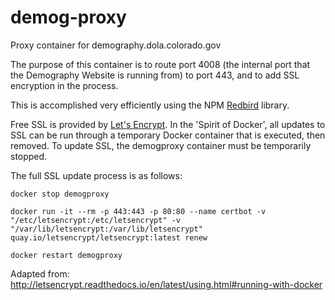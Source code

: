 # demog-proxy
Proxy container for demography.dola.colorado.gov

The purpose of this container is to route port 4008 (the internal port that the Demography Website is running from) to port 443, and to add SSL encryption in the process.

This is accomplished very efficiently using the NPM [Redbird](https://github.com/OptimalBits/redbird) library.



Free SSL is provided by [Let's Encrypt](https://letsencrypt.org/).  In the 'Spirit of Docker', all updates to SSL can be run through a temporary Docker container that is executed, then removed.  To update SSL, the demogproxy container must be temporarily stopped.

The full SSL update process is as follows:

```
docker stop demogproxy

docker run -it --rm -p 443:443 -p 80:80 --name certbot -v "/etc/letsencrypt:/etc/letsencrypt" -v "/var/lib/letsencrypt:/var/lib/letsencrypt" quay.io/letsencrypt/letsencrypt:latest renew

docker restart demogproxy
```

Adapted from: http://letsencrypt.readthedocs.io/en/latest/using.html#running-with-docker
